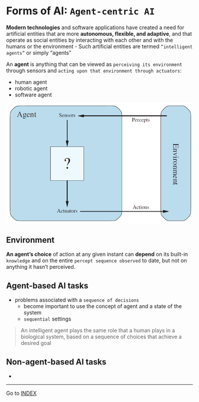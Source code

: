 # Forms of AI: `Agent-centric AI`

**Modern technologies** and software applications have created a need for artificial entities that are more **autonomous, flexible, and adaptive**, and that operate as social entities by interacting with each other and with the humans or the environment
    - Such artificial entities are termed `“intelligent agents”` or simply “agents”

An **agent** is anything that can be viewed as `perceiving its environment` through sensors and `acting upon that environment through actuators`:
- human agent
- robotic agent
- software agent

![](./img/intelligent%20agents.png)

## Environment

**An agent’s choice** of action at any given instant can **depend** on its built-in `knowledge` and on the entire `percept sequence observed` to date, but not on anything it hasn’t perceived.

## Agent-based AI tasks
- problems associated with a `sequence of decisions`
    - become important to use the concept of agent and a state of the system
    - `sequential` settings

>An intelligent agent plays the same role that a human plays in a  biological system, based on a sequence of choices that achieve a desired goal

## Non-agent-based AI tasks

- 

---
Go to [INDEX](../README.md)
